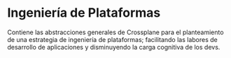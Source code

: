 # Ingeniería de Plataformas

Contiene las abstracciones generales de Crossplane para el planteamiento de una estrategia de ingeniería de plataformas; facilitando las labores de desarrollo de aplicaciones y disminuyendo la carga cognitiva de los devs.